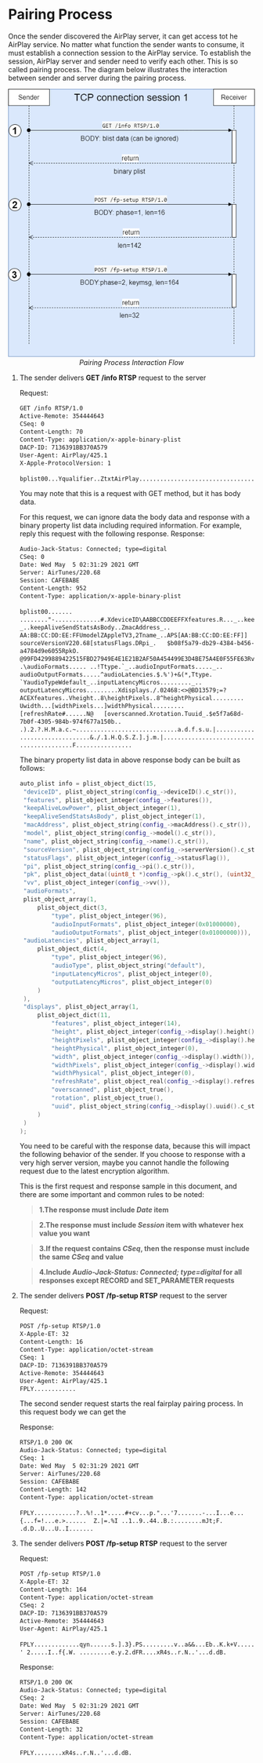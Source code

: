 # Pairing Process

Once the sender discovered the AirPlay server, it can get access tot he AirPlay service. No matter what function the sender wants to consume, it must establish a connection session to the AirPlay service. To establish the session, AirPlay server and sender need to verify each other. This is so called pairing process. The diagram below illustrates the interaction between sender and server during the pairing process.

<center>
<a href="images/pairing-interaction.png"><img src="images/pairing-interaction.png" alt></a>
<br/>
<em>Pairing Process Interaction Flow</em>
</center>

1. The sender delivers **GET /info RTSP** request to the server
   
   Request:
   ```
   GET /info RTSP/1.0
   Active-Remote: 354444643
   CSeq: 0
   Content-Length: 70
   Content-Type: application/x-apple-binary-plist
   DACP-ID: 7136391BB370A579
   User-Agent: AirPlay/425.1
   X-Apple-ProtocolVersion: 1

   bplist00...Yqualifier..ZtxtAirPlay..................................."
   ```
   You may note that this is a request with GET method, but it has body data. 

   For this request, we can ignore data the body data and response with a binary property list data including required information. For example, reply this request with the following response.
   Response:
   ```
   Audio-Jack-Status: Connected; type=digital
   CSeq: 0
   Date: Wed May  5 02:31:29 2021 GMT
   Server: AirTunes/220.68
   Session: CAFEBABE
   Content-Length: 952
   Content-Type: application/x-apple-binary-plist
   
   bplist00.......	........"-.............#.XdeviceID\AABBCCDDEEFFXfeatures.R..._..keepAliveLowPower..   _..keepAliveSendStatsAsBody..ZmacAddress_..   AA:BB:CC:DD:EE:FFUmodelZAppleTV3,2Tname_..APS[AA:BB:CC:DD:EE:FF]]   sourceVersionV220.68[statusFlags.DRpi_.   $b08f5a79-db29-4384-b456-a4784d9e6055RpkO.   @99FD4299889422515FBD27949E4E1E21B2AF50A454499E3D4BE75A4E0F55FE63Rvv.   .\audioFormats..... ..!Ttype.`_..audioInputFormats....._..   audioOutputFormats.....^audioLatencies.$.%')+&(*,Ttype.   `YaudioTypeWdefault_..inputLatencyMicros........._..   outputLatencyMicros.........Xdisplays./.02468:<>@BD13579;=?   ACEXfeatures..Vheight..8\heightPixels..8^heightPhysical.........   Uwidth...[widthPixels...]widthPhysical.........[refreshRate#......N@   [overscanned.Xrotation.Tuuid_.$e5f7a68d-7b0f-4305-984b-974f677a150b..   .).2.?.H.M.a.c.~.............................a.d.f.s.u.|.............   ....................&./.1.H.Q.S.Z.].j.m.|............................   ...............F................
   ```

   The binary property list data in above response body can be built as follows:
   ```cpp
   auto_plist info = plist_object_dict(15,
    "deviceID", plist_object_string(config_->deviceID().c_str()),
    "features", plist_object_integer(config_->features()),
    "keepAliveLowPower", plist_object_integer(1), 
    "keepAliveSendStatsAsBody", plist_object_integer(1), 
    "macAddress", plist_object_string(config_->macAddress().c_str()), 
    "model", plist_object_string(config_->model().c_str()), 
    "name", plist_object_string(config_->name().c_str()), 
    "sourceVersion", plist_object_string(config_->serverVersion().c_str()), 
    "statusFlags", plist_object_integer(config_->statusFlag()), 
    "pi", plist_object_string(config_->pi().c_str()), 
    "pk", plist_object_data((uint8_t *)config_->pk().c_str(), (uint32_t)config_->pk().length()),
    "vv", plist_object_integer(config_->vv()), 
    "audioFormats",
    plist_object_array(1,
        plist_object_dict(3, 
            "type", plist_object_integer(96), 
            "audioInputFormats", plist_object_integer(0x01000000),
            "audioOutputFormats", plist_object_integer(0x01000000))),
    "audioLatencies", plist_object_array(1,
        plist_object_dict(4, 
            "type", plist_object_integer(96), 
            "audioType", plist_object_string("default"),
            "inputLatencyMicros", plist_object_integer(0),
            "outputLatencyMicros", plist_object_integer(0)
        )
    ),
    "displays", plist_object_array(1,
        plist_object_dict(11,
            "features", plist_object_integer(14),
            "height", plist_object_integer(config_->display().height()), 
            "heightPixels", plist_object_integer(config_->display().height()),
            "heightPhysical", plist_object_integer(0), 
            "width", plist_object_integer(config_->display().width()), 
            "widthPixels", plist_object_integer(config_->display().width()), 
            "widthPhysical", plist_object_integer(0), 
            "refreshRate", plist_object_real(config_->display().refreshRate()),
            "overscanned", plist_object_true(), 
            "rotation", plist_object_true(), 
            "uuid", plist_object_string(config_->display().uuid().c_str())
        )
    )
   );
   ```

   You need to be careful with the response data, because this will impact the following behavior of the sender. If you choose to response with a very high server version, maybe you cannot handle the following request due to the latest encryption algorithm.

   This is the first request and response sample in this document, and there are some important and common rules to be noted:

   >**1.The response must include *Date* item**

   >**2.The response must include *Session* item with whatever hex value you want**

   >**3.If the request contains *CSeq*, then the response must include the same *CSeq* and value**

   >**4.Include *Audio-Jack-Status: Connected; type=digital* for all responses except RECORD and SET_PARAMETER requests**

2. The sender delivers **POST /fp-setup RTSP** request to the server

   Request:
   ```
   POST /fp-setup RTSP/1.0
   X-Apple-ET: 32
   Content-Length: 16
   Content-Type: application/octet-stream
   CSeq: 1
   DACP-ID: 7136391BB370A579
   Active-Remote: 354444643
   User-Agent: AirPlay/425.1   
   FPLY............
   ```

   The second sender request starts the real fairplay pairing process. In this request body we can get the

   Response:
   ```
   RTSP/1.0 200 OK
   Audio-Jack-Status: Connected; type=digital
   CSeq: 1
   Date: Wed May  5 02:31:29 2021 GMT
   Server: AirTunes/220.68
   Session: CAFEBABE
   Content-Length: 142
   Content-Type: application/octet-stream
   
   FPLY............?..%!..1*.....#+cv...p."...'7.......-...I...e...{...f=!...e.>......	Z.|=.%I	..1..9..44..B.:........mJt;F.   .d.D..U...U..I.......
   ```
   
3. The sender delivers **POST /fp-setup RTSP** request to the server
   
   Request:
   ```
   POST /fp-setup RTSP/1.0
   X-Apple-ET: 32
   Content-Length: 164
   Content-Type: application/octet-stream
   CSeq: 2
   DACP-ID: 7136391BB370A579
   Active-Remote: 354444643
   User-Agent: AirPlay/425.1
   
   FPLY.............qyn......s.].3}.PS.........v..a&&...Eb..K.k+V.....I..........;.I..omR...._Q.~.k<....nz6.   ' 2.....I..f{.W.	.........e.y.2.dFR....xR4s..r.N..'...d.dB.
   ```

   Response:
   ```
   RTSP/1.0 200 OK
   Audio-Jack-Status: Connected; type=digital
   CSeq: 2
   Date: Wed May  5 02:31:29 2021 GMT
   Server: AirTunes/220.68
   Session: CAFEBABE
   Content-Length: 32
   Content-Type: application/octet-stream
   
   FPLY........xR4s..r.N..'...d.dB.
   ```